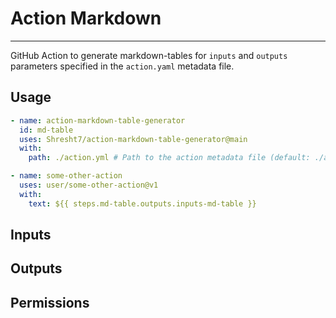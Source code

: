 # Action Markdown
-----------------

GitHub Action to generate markdown-tables for `inputs` and `outputs` parameters specified in the `action.yaml` metadata file.

## Usage

```yaml
- name: action-markdown-table-generator
  id: md-table
  uses: Shresht7/action-markdown-table-generator@main
  with:
    path: ./action.yml # Path to the action metadata file (default: ./action.yaml)

- name: some-other-action
  uses: user/some-other-action@v1
  with:
    text: ${{ steps.md-table.outputs.inputs-md-table }}
```

## Inputs

<!-- slot: inputs -->
<!-- /slot -->

## Outputs

<!-- slot: outputs -->
<!-- /slot -->

## Permissions

